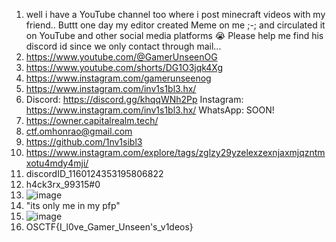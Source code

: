 1. well i have a YouTube channel too where i post minecraft videos with my friend.. Buttt one day my editor created Meme on me ;-; and circulated it on YouTube and other social media platforms 😭 Please help me find his discord id since we only contact through mail...
2. https://www.youtube.com/@GamerUnseenOG
3. https://www.youtube.com/shorts/DG1O3jqk4Xg
4. https://www.instagram.com/gamerunseenog
5. https://www.instagram.com/inv1s1bl3.hx/
6. Discord: https://discord.gg/khqqWNh2Pp Instagram: https://www.instagram.com/inv1s1bl3.hx/ WhatsApp: SOON!
7. https://owner.capitalrealm.tech/
8. ctf.omhonrao@gmail.com
9. https://github.com/1nv1sibl3
10. https://www.instagram.com/explore/tags/zglzy29yzelexzexnjaxmjqzntmxotu4mdy4mji/
11. discordID_1160124353195806822
12. h4ck3rx_99315#0
13. ![image](https://github.com/user-attachments/assets/a977d6e7-3e5c-41b1-8337-abaa01cad0b6)
14. "its only me in my pfp"
15. ![image](https://github.com/user-attachments/assets/56f1737e-7d7f-459a-bfa1-375915a3842b)
16. OSCTF{I_l0ve_Gamer_Unseen's_v1deos}

